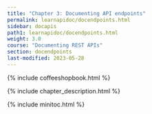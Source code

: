 ```yaml
---
title: "Chapter 3: Documenting API endpoints"
permalink: learnapidoc/docendpoints.html
sidebar: docapis
path1: learnapidoc/docendpoints.html
weight: 3.0
course: "Documenting REST APIs"
section: docendpoints
last-modified: 2023-05-28
---
```


{% include coffeeshopbook.html %}

{% include chapter_description.html %}

{% include minitoc.html %}
